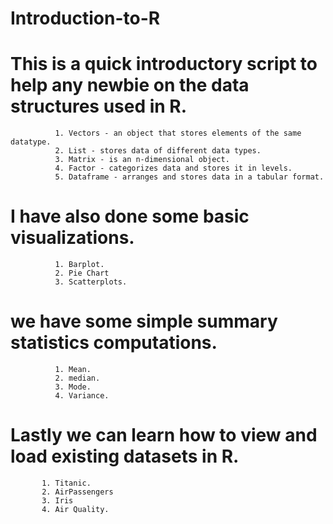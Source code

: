 # Introduction-to-R

# This is a quick introductory script to help any newbie on the data structures used in R.
              1. Vectors - an object that stores elements of the same datatype.
              2. List - stores data of different data types.
              3. Matrix - is an n-dimensional object.
              4. Factor - categorizes data and stores it in levels.
              5. Dataframe - arranges and stores data in a tabular format.
             
             
 # I have also done some basic visualizations.
              1. Barplot.
              2. Pie Chart
              3. Scatterplots.
              
# we have some simple summary statistics computations.
              1. Mean.
              2. median.
              3. Mode.
              4. Variance.
# Lastly we can learn how to view and load existing datasets in R.
           1. Titanic.
           2. AirPassengers
           3. Iris
           4. Air Quality.
